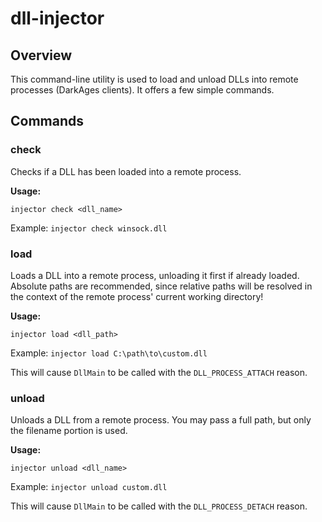 # dll-injector

## Overview

This command-line utility is used to load and unload DLLs into remote processes (DarkAges clients). It offers a few simple commands.

## Commands

### check
Checks if a DLL has been loaded into a remote process.

**Usage:**
```
injector check <dll_name>
```
Example: `injector check winsock.dll`

### load
Loads a DLL into a remote process, unloading it first if already loaded. Absolute paths are recommended, since relative paths will be resolved in the context of the remote process' current working directory!

**Usage:**
```
injector load <dll_path>
```
Example: `injector load C:\path\to\custom.dll`

This will cause `DllMain` to be called with the  `DLL_PROCESS_ATTACH` reason.

### unload
Unloads a DLL from a remote process. You may pass a full path, but only the filename portion is used.

**Usage:**
```
injector unload <dll_name>
```
Example: `injector unload custom.dll`

This will cause `DllMain` to be called with the  `DLL_PROCESS_DETACH` reason.
